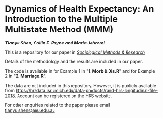 # Dynamics of Health Expectancy: An Introduction to the Multiple Multistate Method (MMM)
***Tianyu Shen, Collin F. Payne and Maria Jahromi***

This is a repository for our paper in [*Sociological Methods & Research*](https://journals.sagepub.com/toc/SMR/0/0).

Details of the methodology and the results are included in our paper.

The code is available in for Example 1 in "**1. Morb & Dis.R**" and for Example 2 in "**2. Marriage.R**".

The data are not included in this repository. However, it is publicly available from https://hrsdata.isr.umich.edu/data-products/rand-hrs-longitudinal-file-2018. Account can be registered on the HRS website.  

For other enquiries related to the paper please email tianyu.shen@anu.edu.au
